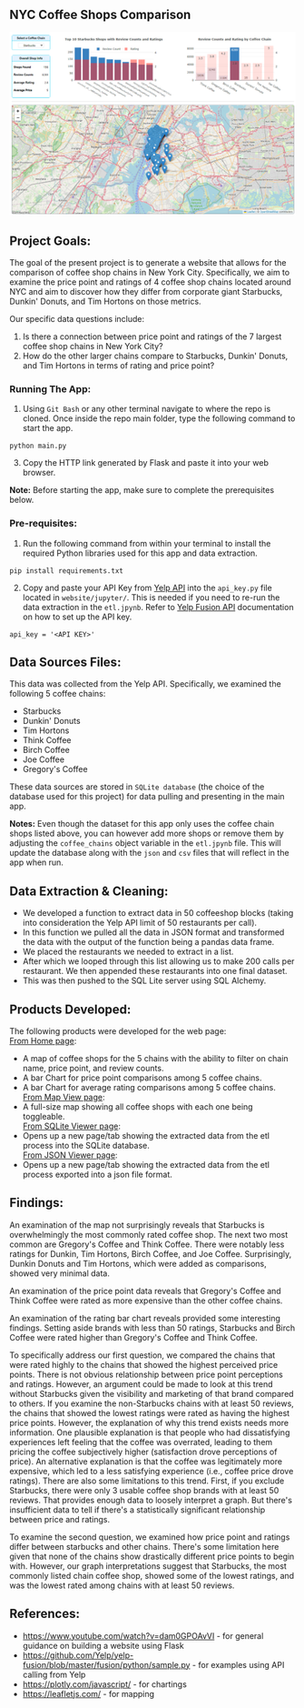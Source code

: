 ## NYC Coffee Shops Comparison

![Alt text](screenshots/home-view.png)

## Project Goals:
The goal of the present project is to generate a website that allows for the comparison of coffee shop chains in New York City. Specifically, we aim to examine the price point and ratings of 4 coffee shop chains located around NYC and aim to discover how they differ from corporate giant Starbucks, Dunkin' Donuts, and Tim Hortons on those metrics.

Our specific data questions include:
1. Is there a connection between price point and ratings of the 7 largest coffee shop chains in New York City?
2. How do the other larger chains compare to Starbucks, Dunkin' Donuts, and Tim Hortons in terms of rating and price point?

### Running The App:
1) Using <code>Git Bash</code> or any other terminal navigate to where the repo is cloned. Once inside the repo main folder, type the following command to start the app.
```
python main.py
```  
3) Copy the HTTP link generated by Flask and paste it into your web browser.

<b>Note:</b> Before starting the app, make sure to complete the prerequisites below.

### Pre-requisites:
1) Run the following command from within your terminal to install the required Python libraries used for this app and data extraction.
```
pip install requirements.txt
```  
2) Copy and paste your API Key from <a href="https://www.yelp.com/developers/v3/manage_app">Yelp API</a> into the <code>api_key.py</code> file located in <code>website/jupyter/</code>. This is needed if you need to re-run the data extraction in the <code>etl.jpynb</code>.
   Refer to <a href="https://docs.developer.yelp.com/docs/fusion-intro">Yelp Fusion API</a> documentation on how to set up the API key.
```
api_key = '<API KEY>'
``` 

## Data Sources Files:
This data was collected from the Yelp API. Specifically, we examined the following 5 coffee chains:
- Starbucks
- Dunkin' Donuts
- Tim Hortons
- Think Coffee
- Birch Coffee
- Joe Coffee
- Gregory's Coffee

These data sources are stored in <code>SQLite database</code> (the choice of the database used for this project) for data pulling and presenting in the main app.

<b>Notes:</b> Even though the dataset for this app only uses the coffee chain shops listed above, you can however add more shops or remove them by adjusting the <code>coffee_chains</code> object variable in the <code>etl.jpynb</code> file. This will update the database along with the <code>json</code> and <code>csv</code> files that will reflect in the app when run.

## Data Extraction & Cleaning: 
- We developed a function to extract data in 50 coffeeshop blocks (taking into consideration the Yelp API limit of 50 restaurants per call).
- In this function we pulled all the data in JSON format and transformed the data with the output of the function being a pandas data frame.
- We placed the restaurants we needed to extract in a list.
- After which we looped through this list allowing us to make 200 calls per restaurant. We then appended these restaurants into one final dataset.
- This was then pushed to the SQL Lite server using SQL Alchemy.

## Products Developed:
The following products were developed for the web page:<br/>
<u>From Home page</u>:<br/>
- A map of coffee shops for the 5 chains with the ability to filter on chain name, price point, 
and review counts. 
- A bar Chart for price point comparisons among 5 coffee chains.
- A bar Chart for average rating comparisons among 5 coffee chains.<br/>
<u>From Map View page</u>:<br/>
- A full-size map showing all coffee shops with each one being toggleable.<br/>
<u>From SQLite Viewer page</u>:<br/>
- Opens up a new page/tab showing the extracted data from the etl process into the SQLite database.<br/>
<u>From JSON Viewer page</u>:<br/>
- Opens up a new page/tab showing the extracted data from the etl process exported into a json file format.

## Findings:

An examination of the map not surprisingly reveals that Starbucks is overwhelmingly the most commonly rated coffee shop. 
The next two most common are Gregory's Coffee and Think Coffee. 
There were notably less ratings for Dunkin, Tim Hortons, Birch Coffee, and Joe Coffee.
Surprisingly, Dunkin Donuts and Tim Hortons, which were added as comparisons, showed very minimal data. 

An examination of the price point data reveals that Gregory's Coffee and Think Coffee were rated as more expensive than the other coffee chains.

An examination of the rating bar chart reveals provided some interesting findings. Setting aside brands with less than 50 ratings, Starbucks and Birch Coffee were rated higher than Gregory's Coffee and Think Coffee. 

To specifically address our first question, we compared the chains that were rated highly to the chains that showed the highest perceived price points. 
There is not obvious relationship between price point perceptions and ratings. However, an argument could be made to look at this trend without Starbucks given the visibility and marketing of that brand compared to others. 
If you examine the non-Starbucks chains with at least 50 reviews, the chains that showed the lowest ratings were rated as having the highest price points. However, the explanation of why this trend exists needs more information.
One plausible explanation is that people who had dissatisfying experiences left feeling that the coffee was overrated, leading to them pricing the coffee subjectively higher (satisfaction drove perceptions of price).
An alternative explanation is that the coffee was legitimately more expensive, which led to a less satisfying experience (i.e., coffee price drove ratings). 
There are also some limitations to this trend. 
First, if you exclude Starbucks, there were only 3 usable coffee shop brands with at least 50 reviews. That provides enough data to loosely interpret a graph. 
But there's insufficient data to tell if there's a statistically significant relationship between price and ratings.

To examine the second question, we examined how price point and ratings differ between starbucks and other chains. 
There's some limitation here given that none of the chains show drastically different price points to begin with.
However, our graph interpretations suggest that Starbucks, the most commonly listed chain coffee shop, showed some of the lowest ratings, and was the lowest rated among chains with at least 50 reviews.

## References:
- https://www.youtube.com/watch?v=dam0GPOAvVI - for general guidance on building a website using Flask
- https://github.com/Yelp/yelp-fusion/blob/master/fusion/python/sample.py - for examples using API calling from Yelp
- https://plotly.com/javascript/ - for chartings
- https://leafletjs.com/ - for mapping
